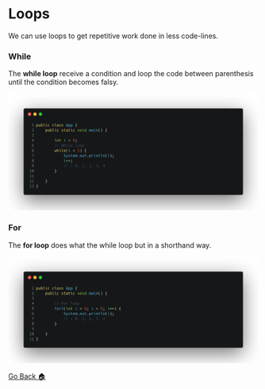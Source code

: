 # Loops

We can use loops to get repetitive work done in less code-lines.

### While

The **while loop** receive a condition and loop the code between parenthesis until the condition becomes falsy.

![](../../../Img/j_07.png)

### For

The **for loop** does what the while loop but in a shorthand way.

![](../../../Img/j_08.png)

[Go Back 🏠](./README.md)
